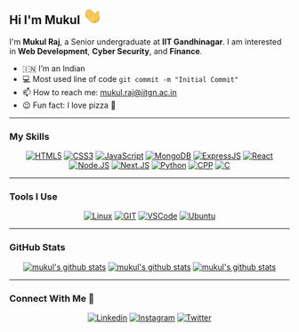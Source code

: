 ## Hi I'm Mukul <img height="30" width="35" src="assets/hi.gif" width="28px" alt="hi">

I'm **Mukul Raj**, a Senior undergraduate at **IIT Gandhinagar**. I am interested in **Web Development**, **Cyber Security**, and **Finance**. 

- :india: I’m an Indian
- :computer: Most used line of code `git commit -m "Initial Commit"`
- :mailbox: How to reach me: mukul.raj@iitgn.ac.in
- :wink: Fun fact: I love pizza :pizza:


---
### My Skills 
<div align="center">

<a href="https://github.com/mk-mukul/Amalthea-Task">![HTML5](https://img.shields.io/badge/html5-E34C26?style=for-the-badge&logo=html5&logoColor=FFFFFF)</a>
<a href="https://metis-website-iitgn.herokuapp.com/">![CSS3](https://img.shields.io/badge/css3-1572B6?style=for-the-badge&logo=css3&logoColor=FFFFFF)</a>
<a href="https://github.com/mk-mukul/btech20-iitgn/tree/sem-3">![JavaScript](https://img.shields.io/badge/javascript-f0db4f?style=for-the-badge&logo=javascript&logoColor=000000)</a>
<a href="https://github.com/mk-mukul/website_alpha">![MongoDB](https://img.shields.io/badge/mongodb-3FA037?style=for-the-badge&logo=mongodb&logoColor=FFFFFF)</a>
<a href="https://github.com/mk-mukul/website_alpha">![ExpressJS](https://img.shields.io/badge/expressjs-F66600?style=for-the-badge&logo=express&logoColor=FFFFFF)</a>
<a href="https://github.com/mk-mukul/website_alpha">![React](https://img.shields.io/badge/react-61DAFB?style=for-the-badge&logo=react&logoColor=000000)</a>
<a href="https://github.com/mk-mukul/WD-GP-32">![Node.JS](https://img.shields.io/badge/node.js-3C873A?style=for-the-badge&logo=node.js&logoColor=FFFFFF)</a>
<a href="https://mk-mukul.github.io/">![Next.JS](https://img.shields.io/badge/next.js-303030?style=for-the-badge&logo=next.js&logoColor=FFFFFF)</a>
<a href="https://github.com/mk-mukul/first_project">![Python](https://img.shields.io/badge/python-306998?style=for-the-badge&logo=python&logoColor=FFFFFF)</a>
<a href="#">![CPP](https://img.shields.io/badge/cpp-00599C?style=for-the-badge&logo=cplusplus&logoColor=FFFFFF)</a>
<a href="#">![C](https://img.shields.io/badge/c-659AD2?style=for-the-badge&logo=c&logoColor=FFFFFF)</a>

</div>


---
### Tools I Use
<div align="center">

[![Linux](https://img.shields.io/badge/linux-FCC624?style=for-the-badge&logo=linux&logoColor=000000)](#)
[![GIT](https://img.shields.io/badge/git-F1502F?style=for-the-badge&logo=git&logoColor=FFFFFF)](#)
[![VSCode](https://img.shields.io/badge/vscode-0078D7?style=for-the-badge&logo=visual-studio-code&logoColor=FFFFFF)](#)
[![Ubuntu](https://img.shields.io/badge/ubuntu-E95420?style=for-the-badge&logo=ubuntu&logoColor=FFFFFF)](#)

</div>


---
### GitHub Stats 
<div align="center"> 
    <a href="#"><img height="180" src="https://github-readme-stats.vercel.app/api?username=mk-mukul&count_private=true&show_icons=true&theme=tokyonight&hide_border=true" alt="mukul's github stats" /></a>
    <a href="#"><img height="180" src="https://github-readme-stats.vercel.app/api/top-langs/?username=mk-mukul&hide=java&layout=compact&theme=tokyonight&hide_border=true&langs_count=5" alt="mukul's github stats" /></a>
    <a href="#"><img height="180em" src="https://github-readme-streak-stats.herokuapp.com?user=mk-mukul&theme=tokyonight&hide_border=true" alt="mukul's github stats"/></a>
</div>


---
### Connect With Me :handshake:
<div align="center">

[![Linkedin](https://img.shields.io/badge/MUKUL-0072B1?style=for-the-badge&logo=linkedin&logoColor=FFFFFF)](https://www.linkedin.com/in/mk-mukul/)
[![Instagram](https://img.shields.io/badge/@mk__mucool-E1306C?style=for-the-badge&logo=instagram&logoColor=FFFFFF)](https://instagram.com/mk_mucool)
[![Twitter](https://img.shields.io/badge/@mk__mucool-00ACEE?style=for-the-badge&logo=twitter&logoColor=FFFFFF)](https://twitter.com/mk_mucool)

</div>
